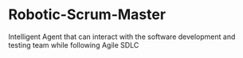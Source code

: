 # Robotic-Scrum-Master
Intelligent Agent that can interact with the software development and testing team while following Agile SDLC
